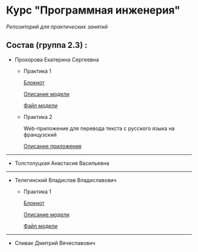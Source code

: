 # Курс "Программная инженерия"

*Репозиторий для практических занятий* 



## Состав (группа 2.3) :

* Прохорова Екатерина Сергеевна

  * Практика 1
    
    [Блокнот](https://colab.research.google.com/drive/1QX9cPhLB3tBM-bvBZ84ZOP8GEAXUWH00?usp=sharing)
    
    [Описание модели](https://huggingface.co/Helsinki-NLP/opus-mt-ru-fr)

    [Файл модели](https://github.com/KateProxa/Practice/blob/main/Part1/Kate.py)
    
  * Практика 2

    Web-приложение для перевода текста с русского языка на французский

    [Описание приложения](https://github.com/KateProxa/Practice/tree/main/Part2/Translator/)
___

* Толстолуцкая Анастасия Васильевна

___

* Телегинский Владислав Владиславович

  * Практика 1
    
    [Блокнот]()
    
    [Описание модели](https://huggingface.co/Helsinki-NLP/opus-mt-en-ru)

    [Файл модели](https://github.com/KateProxa/Practice/blob/main/Part1/Vlad.py)

___

* Спивак Дмитрий Вячеславович
